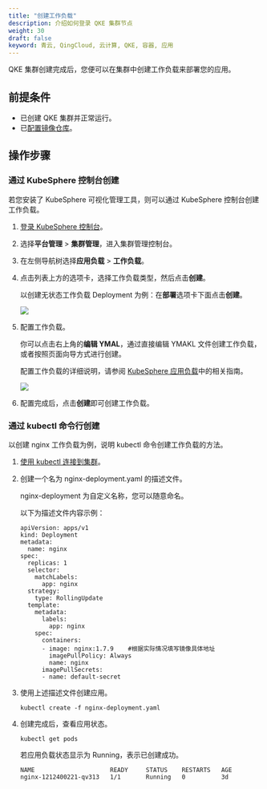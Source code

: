 ```yaml
---
title: "创建工作负载"
description: 介绍如何登录 QKE 集群节点
weight: 30
draft: false
keyword: 青云, QingCloud, 云计算, QKE, 容器, 应用
---
```


QKE 集群创建完成后，您便可以在集群中创建工作负载来部署您的应用。

## 前提条件

- 已创建 QKE 集群并正常运行。
- 已[配置镜像仓库](../cfg_mirror_repo/)。

## 操作步骤

### 通过 KubeSphere 控制台创建

若您安装了 KubeSphere 可视化管理工具，则可以通过 KubeSphere 控制台创建工作负载。

1. [登录 KubeSphere 控制台](/container/qke_plus/manual/console/access_ks/)。

2. 选择**平台管理** > **集群管理**，进入集群管理控制台。

3. 在左侧导航树选择**应用负载** > **工作负载**。

4. 点击列表上方的选项卡，选择工作负载类型，然后点击**创建**。

   以创建无状态工作负载 Deployment 为例：在**部署**选项卡下面点击**创建**。

   ![](../../_images/create_workload.png)

5. 配置工作负载。

   你可以点击右上角的**编辑 YMAL**，通过直接编辑 YMAKL 文件创建工作负载，或者按照页面向导方式进行创建。

   配置工作负载的详细说明，请参阅 [KubeSphere 应用负载](https://kubesphere.com.cn/docs/project-user-guide/application-workloads/deployments/)中的相关指南。

   ![](../../_images/create_deployment_1.png)

6. 配置完成后，点击**创建**即可创建工作负载。

### 通过 kubectl 命令行创建

以创建 nginx 工作负载为例，说明 kubectl 命令创建工作负载的方法。

1. [使用 kubectl 连接到集群](../kubectl_cnect/)。

2. 创建一个名为 nginx-deployment.yaml 的描述文件。

   nginx-deployment 为自定义名称，您可以随意命名。

   以下为描述文件内容示例：

   ```
   apiVersion: apps/v1
   kind: Deployment
   metadata:
     name: nginx
   spec:
     replicas: 1
     selector:
       matchLabels:
         app: nginx
     strategy:
       type: RollingUpdate
     template:
       metadata:
         labels:
           app: nginx
       spec:
         containers:
         - image: nginx:1.7.9    #根据实际情况填写镜像具体地址
           imagePullPolicy: Always
           name: nginx
         imagePullSecrets:
         - name: default-secret
   ```

   

3. 使用上述描述文件创建应用。

   ```
   kubectl create -f nginx-deployment.yaml
   ```

4. 创建完成后，查看应用状态。

   ```
   kubectl get pods
   ```

   若应用负载状态显示为 Running，表示已创建成功。

   ```
   NAME                     READY     STATUS    RESTARTS   AGE
   nginx-1212400221-qv313   1/1       Running   0          3d
   ```

   
